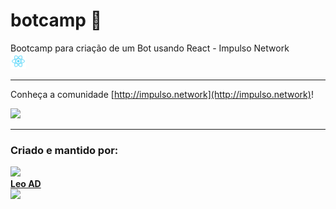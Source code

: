 # botcamp 🤖   
Bootcamp para criação de um Bot usando React - Impulso Network  
<img  width="25" src="https://raw.githubusercontent.com/github/explore/80688e429a7d4ef2fca1e82350fe8e3517d3494d/topics/react/react.png" alt="ReactJS logo">  

***
Conheça a comunidade [http://impulso.network](http://impulso.network)!

[<img src="https://impulso.network/assets/images/impulsonetwork-logo.svg" height="30">](http://impulso.network)

***
### Criado e mantido por:
[<img src="https://avatars0.githubusercontent.com/u/4239753?s=460&v=4" height="40">](https://twitter.com/theleoad)  
[**Leo AD**](https://twitter.com/theleoad)  
<img src="https://img.shields.io/twitter/follow/theleoad.svg?label=Twitter" />
